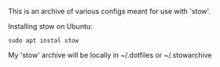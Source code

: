 This is an archive of various configs meant for use with 'stow'.

Installing stow on Ubuntu:
```
sudo apt instal stow
```

My 'stow' archive will be locally in ~/.dotfiles or ~/.stowarchive
